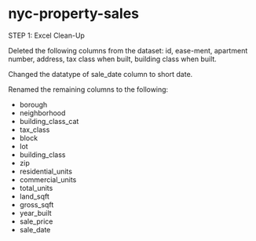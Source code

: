 # nyc-property-sales

STEP 1: Excel Clean-Up

Deleted the following columns from the dataset: id, ease-ment, apartment number, address, tax class when built, building class when built. 

Changed the datatype of sale_date column to short date. 

Renamed the remaining columns to the following:
- borough
- neighborhood
- building_class_cat
- tax_class
- block
- lot
- building_class
- zip
- residential_units
- commercial_units
- total_units
- land_sqft
- gross_sqft
- year_built
- sale_price
- sale_date




